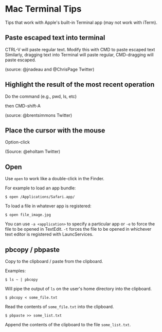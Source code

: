 Mac Terminal Tips
=================

Tips that work with Apple's built-in Terminal app (may not work with iTerm).

Paste escaped text into terminal
--------------------------------

CTRL-V will paste regular text. Modify this with CMD to paste escaped text
Similarly, dragging text into Terminal will paste regular, CMD-dragging will paste escaped.

(source: @jnadeau and @ChrisPage Twitter)


Highlight the result of the most recent operation
-------------------------------------------------
Do the command (e.g., pwd, ls, etc)

then CMD-shift-A

(source: @brentsimmons Twitter)


Place the cursor with the mouse
-------------------------------

Option-click

(Source: @eholtam Twitter)

Open
----
Use `open` to work like a double-click in the Finder.

For example to load an app bundle:
```console
$ open /Applications/Safari.app/
```

To load a file in whatever app is registered:
```console
$ open file_image.jpg
```

You can use `-a <application>` to specify a particular app or
`-e` to force the file to be opened in TextEdit. `-t` forces the file
to be opened in whichever text editor is registered with LauncServices.

pbcopy / pbpaste
----------------

Copy to the clipboard / paste from the clipboard.

Examples:
```console
$ ls ~ | pbcopy
```

Will pipe the output of `ls` on the user's home directory into the
clipboard.

```console
$ pbcopy < some_file.txt
```

Read the contents of `some_file.txt` into the clipboard.

```console
$ pbpaste >> some_list.txt
```

Append the contents of the clipboard to the file `some_list.txt`.
